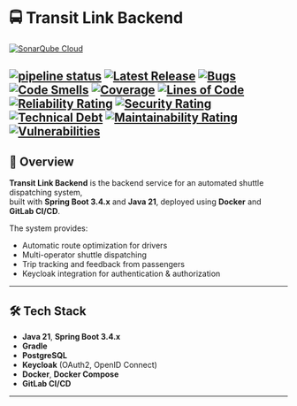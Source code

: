 # 🚍 Transit Link Backend
[![SonarQube Cloud](https://sonarcloud.io/images/project_badges/sonarcloud-light.svg)](https://sonarcloud.io/summary/new_code?id=sep490_g80_transit-link-backend)

[![pipeline status](https://gitlab.com/sep490_g80/transit-link-backend/badges/main/pipeline.svg)](https://gitlab.com/sep490_g80/transit-link-backend/-/commits/main)
[![Latest Release](https://gitlab.com/sep490_g80/transit-link-backend/-/badges/release.svg)](https://gitlab.com/sep490_g80/transit-link-backend/-/releases)
[![Bugs](https://sonarcloud.io/api/project_badges/measure?project=sep490_g80_transit-link-backend&metric=bugs)](https://sonarcloud.io/summary/new_code?id=sep490_g80_transit-link-backend)
[![Code Smells](https://sonarcloud.io/api/project_badges/measure?project=sep490_g80_transit-link-backend&metric=code_smells)](https://sonarcloud.io/summary/new_code?id=sep490_g80_transit-link-backend)
[![Coverage](https://sonarcloud.io/api/project_badges/measure?project=sep490_g80_transit-link-backend&metric=coverage)](https://sonarcloud.io/summary/new_code?id=sep490_g80_transit-link-backend)
[![Lines of Code](https://sonarcloud.io/api/project_badges/measure?project=sep490_g80_transit-link-backend&metric=ncloc)](https://sonarcloud.io/summary/new_code?id=sep490_g80_transit-link-backend)
[![Reliability Rating](https://sonarcloud.io/api/project_badges/measure?project=sep490_g80_transit-link-backend&metric=reliability_rating)](https://sonarcloud.io/summary/new_code?id=sep490_g80_transit-link-backend)
[![Security Rating](https://sonarcloud.io/api/project_badges/measure?project=sep490_g80_transit-link-backend&metric=security_rating)](https://sonarcloud.io/summary/new_code?id=sep490_g80_transit-link-backend)
[![Technical Debt](https://sonarcloud.io/api/project_badges/measure?project=sep490_g80_transit-link-backend&metric=sqale_index)](https://sonarcloud.io/summary/new_code?id=sep490_g80_transit-link-backend)
[![Maintainability Rating](https://sonarcloud.io/api/project_badges/measure?project=sep490_g80_transit-link-backend&metric=sqale_rating)](https://sonarcloud.io/summary/new_code?id=sep490_g80_transit-link-backend)
[![Vulnerabilities](https://sonarcloud.io/api/project_badges/measure?project=sep490_g80_transit-link-backend&metric=vulnerabilities)](https://sonarcloud.io/summary/new_code?id=sep490_g80_transit-link-backend)
---

## 📖 Overview
**Transit Link Backend** is the backend service for an automated shuttle dispatching system,  
built with **Spring Boot 3.4.x** and **Java 21**, deployed using **Docker** and **GitLab CI/CD**.

The system provides:
- Automatic route optimization for drivers
- Multi-operator shuttle dispatching
- Trip tracking and feedback from passengers
- Keycloak integration for authentication & authorization

---

## 🛠️ Tech Stack
- **Java 21**, **Spring Boot 3.4.x**
- **Gradle**
- **PostgreSQL**
- **Keycloak** (OAuth2, OpenID Connect)
- **Docker**, **Docker Compose**
- **GitLab CI/CD**

---
